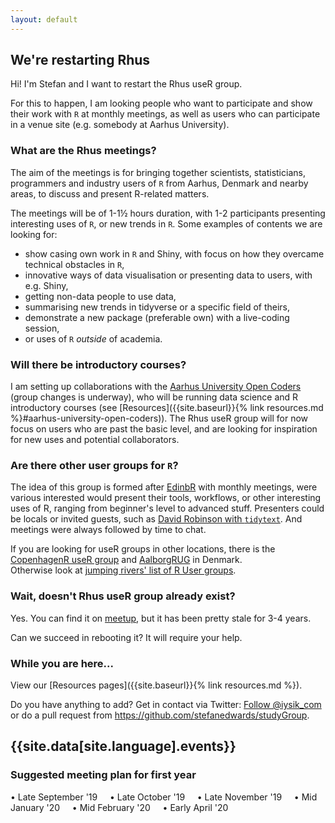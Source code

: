 ```yaml
---
layout: default
---
```


## We're restarting Rhus

Hi! I'm Stefan and I want to restart the Rhus useR group.

For this to happen, I am looking people who want to participate and show their work with `R` at monthly meetings, 
as well as users who can participate in a venue site (e.g. somebody at Aarhus University).

### What are the Rhus meetings?

The aim of the meetings is for bringing together scientists, statisticians, programmers and industry users
of `R` from Aarhus, Denmark and nearby areas, to discuss and present R-related matters.

The meetings will be of 1-1½ hours duration, with 1-2 participants presenting interesting uses of `R`,
or new trends in `R`. Some examples of contents we are looking for:
* show casing own work in `R` and Shiny, with focus on how they overcame technical obstacles in `R`,
* innovative ways of data visualisation or presenting data to users, with e.g. Shiny,
* getting non-data people to use data,
* summarising new trends in tidyverse or a specific field of theirs,
* demonstrate a new package (preferable own) with a live-coding session,
* or uses of `R` *outside* of academia.

### Will there be introductory courses?

I am setting up collaborations with the [Aarhus University Open Coders](https://au-oc.github.io/main/) (group changes is underway),
who will be running data science and R introductory courses (see [Resources]({{site.baseurl}}{% link resources.md %}#aarhus-university-open-coders)).
The Rhus useR group will for now focus on users who are past the basic level, and are looking for inspiration for new uses and
potential collaborators. 

### Are there other user groups for `R`?

The idea of this group is formed after [EdinbR](http://edinbr.org/) with monthly meetings, were various interested 
would present their tools, workflows, or other interesting uses of R, ranging from beginner's level to
advanced stuff. Presenters could be locals or invited guests, such as [David Robinson with `tidytext`](http://edinbr.org/edinbr/2018/02/01/february-meeting-David-Robinson.html).
And meetings were always followed by time to chat.

If you are looking for useR groups in other locations, there is the [CopenhagenR useR group](https://www.meetup.com/CopenhagenR-useR-Group/) and [AalborgRUG](https://www.meetup.com/AalborgRUG/) in Denmark.  
Otherwise look at [jumping rivers' list of R User groups](https://jumpingrivers.github.io/meetingsR/r-user-groups.html).

### Wait, doesn't Rhus useR group already exist?

Yes. You can find it on [meetup](https://www.meetup.com/Rhus-useR-group/), but it has been pretty stale for 3-4 years.

Can we succeed in rebooting it? It will require your help.

### While you are here...

View our [Resources pages]({{site.baseurl}}{% link resources.md %}).

Do you have anything to add? Get in contact via Twitter: <a href="https://twitter.com/iysik_com" class="twitter-follow-button" data-size="large" data-dnt="true" data-show-count="false">Follow @iysik_com</a><script async src="https://platform.twitter.com/widgets.js" charset="utf-8"></script>
or do a pull request from <https://github.com/stefanedwards/studyGroup>.


<section id="portfolio" class="bg-light-gray">
<div class="container">
<div class="row">

<div class="col-lg-12 text-center">
  <h2 class="section-heading">{{site.data[site.language].events}}</h2>
  <!-- <h3 class="section-subheading text-muted">Sorry, no events have been planned yet!</h3> -->

### Suggested meeting plan for first year

• Late September '19 &nbsp; &nbsp;
• Late October '19 &nbsp; &nbsp;
• Late November '19 &nbsp; &nbsp;
• Mid January '20 &nbsp; &nbsp;
• Mid February '20 &nbsp; &nbsp;
• Early April '20 &nbsp; &nbsp;
  
</div>
    
</div>
</div>
</section>

